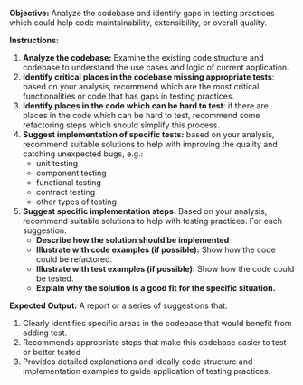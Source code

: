**Objective:** Analyze the codebase and identify gaps in testing practices which could help code maintainability, extensibility, or overall quality.

**Instructions:**

1. **Analyze the codebase:**  Examine the existing code structure and codebase to understand the use cases and logic of current application.
2. **Identify critical places in the codebase missing appropriate tests**: based on your analysis, recommend which are the most critical functionalities or code that has gaps in testing practices.
3. **Identify places in the code which can be hard to test**: if there are places in the code which can be hard to test, recommend some refactoring steps which should simplify this process.
4. **Suggest implementation of specific tests:** based on your analysis, recommend suitable solutions to help with improving the quality and catching unexpected bugs, e.g.:
	- unit testing
	- component testing
	- functional testing
	- contract testing
	- other types of testing
7. **Suggest specific implementation steps:** Based on your analysis, recommend suitable solutions to help with testing practices. For each suggestion:
    - **Describe how the solution should be implemented**
    - **Illustrate with code examples (if possible):** Show how the code could be refactored.
    - **Illustrate with test examples (if possible):** Show how the code could be tested.
    - **Explain why the solution is a good fit for the specific situation.**

**Expected Output:** A report or a series of suggestions that:

1. Clearly identifies specific areas in the codebase that would benefit from adding test.
2. Recommends appropriate steps that make this codebase easier to test or better tested
3. Provides detailed explanations and ideally code structure and implementation examples to guide application of testing practices.